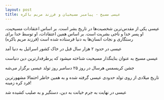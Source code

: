 ```yaml
---
layout: post
title: عیسی مسیح - پیامبر مسیحیان و فرزند مریم باکره
---
```


عیسی یکی از مقدس‌ترین شخصیت‌ها در تاریخ بشر است. بر اساس اعتقادات مسیحیت، او پسر خدا و ناجی بشریت است. بر اساس همین اعتقادات، او توسط خدا برای رستگاری و نجات انسان‌ها به دنیا فرستاده شده است (فرزند مریم باکره)

عیسی در حدود ۲ هزار سال قبل در خاک کشور اسرائیل به دنیا آمد

عیسی مسیح به عنوان بناینگذار مسیحیت شناخته میشود که پرطرفدارترین دین دنیاست

جشن کریسمس هرسال در روز ۲۵ دسامبر روز تولد عیسی برگزار می‌شه

تاریخ میلادی از روی تولد حدودی عیسی گرفته شده و به همین خاطر احتمالا مشهورترین فرد کره زمینه!

عیسی در نهایت به جرم خیانت به دین، دستگیر و به صلیب کشیده شد
